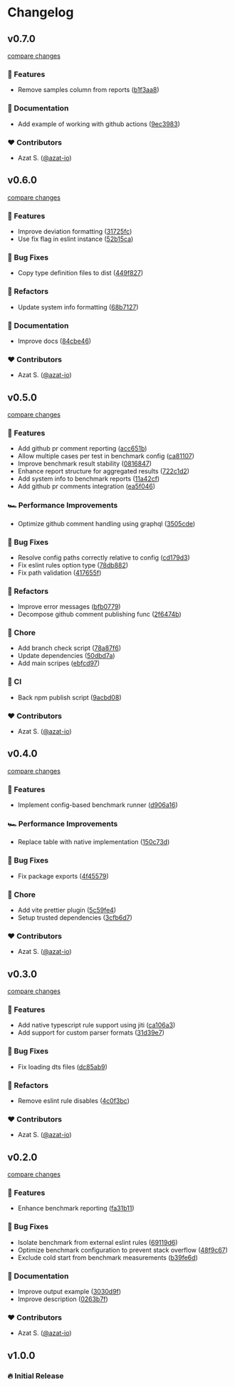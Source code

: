 # Changelog

## v0.7.0

[compare changes](https://github.com/azat-io/eslint-rule-benchmark/compare/v0.6.0...v0.7.0)

### 🚀 Features

- Remove samples column from reports ([b1f3aa8](https://github.com/azat-io/eslint-rule-benchmark/commit/b1f3aa8))

### 📖 Documentation

- Add example of working with github actions ([9ec3983](https://github.com/azat-io/eslint-rule-benchmark/commit/9ec3983))

### ❤️ Contributors

- Azat S. ([@azat-io](https://github.com/azat-io))

## v0.6.0

[compare changes](https://github.com/azat-io/eslint-rule-benchmark/compare/v0.5.0...v0.6.0)

### 🚀 Features

- Improve deviation formatting ([31725fc](https://github.com/azat-io/eslint-rule-benchmark/commit/31725fc))
- Use fix flag in eslint instance ([52b15ca](https://github.com/azat-io/eslint-rule-benchmark/commit/52b15ca))

### 🐞 Bug Fixes

- Copy type definition files to dist ([449f827](https://github.com/azat-io/eslint-rule-benchmark/commit/449f827))

### 💅 Refactors

- Update system info formatting ([68b7127](https://github.com/azat-io/eslint-rule-benchmark/commit/68b7127))

### 📖 Documentation

- Improve docs ([84cbe46](https://github.com/azat-io/eslint-rule-benchmark/commit/84cbe46))

### ❤️ Contributors

- Azat S. ([@azat-io](https://github.com/azat-io))

## v0.5.0

[compare changes](https://github.com/azat-io/eslint-rule-benchmark/compare/v0.4.0...v0.5.0)

### 🚀 Features

- Add github pr comment reporting ([acc651b](https://github.com/azat-io/eslint-rule-benchmark/commit/acc651b))
- Allow multiple cases per test in benchmark config ([ca81107](https://github.com/azat-io/eslint-rule-benchmark/commit/ca81107))
- Improve benchmark result stability ([0816847](https://github.com/azat-io/eslint-rule-benchmark/commit/0816847))
- Enhance report structure for aggregated results ([722c1d2](https://github.com/azat-io/eslint-rule-benchmark/commit/722c1d2))
- Add system info to benchmark reports ([11a42cf](https://github.com/azat-io/eslint-rule-benchmark/commit/11a42cf))
- Add github pr comments integration ([ea5f046](https://github.com/azat-io/eslint-rule-benchmark/commit/ea5f046))

### 🏎 Performance Improvements

- Optimize github comment handling using graphql ([3505cde](https://github.com/azat-io/eslint-rule-benchmark/commit/3505cde))

### 🐞 Bug Fixes

- Resolve config paths correctly relative to config ([cd179d3](https://github.com/azat-io/eslint-rule-benchmark/commit/cd179d3))
- Fix eslint rules option type ([78db882](https://github.com/azat-io/eslint-rule-benchmark/commit/78db882))
- Fix path validation ([417655f](https://github.com/azat-io/eslint-rule-benchmark/commit/417655f))

### 💅 Refactors

- Improve error messages ([bfb0779](https://github.com/azat-io/eslint-rule-benchmark/commit/bfb0779))
- Decompose github comment publishing func ([2f6474b](https://github.com/azat-io/eslint-rule-benchmark/commit/2f6474b))

### 🏡 Chore

- Add branch check script ([78a87f6](https://github.com/azat-io/eslint-rule-benchmark/commit/78a87f6))
- Update dependencies ([50dbd7a](https://github.com/azat-io/eslint-rule-benchmark/commit/50dbd7a))
- Add main scripes ([ebfcd97](https://github.com/azat-io/eslint-rule-benchmark/commit/ebfcd97))

### 🤖 CI

- Back npm publish script ([9acbd08](https://github.com/azat-io/eslint-rule-benchmark/commit/9acbd08))

### ❤️ Contributors

- Azat S. ([@azat-io](https://github.com/azat-io))

## v0.4.0

[compare changes](https://github.com/azat-io/eslint-rule-benchmark/compare/v0.3.0...v0.4.0)

### 🚀 Features

- Implement config-based benchmark runner ([d906a16](https://github.com/azat-io/eslint-rule-benchmark/commit/d906a16))

### 🏎 Performance Improvements

- Replace table with native implementation ([150c73d](https://github.com/azat-io/eslint-rule-benchmark/commit/150c73d))

### 🐞 Bug Fixes

- Fix package exports ([4f45579](https://github.com/azat-io/eslint-rule-benchmark/commit/4f45579))

### 🏡 Chore

- Add vite prettier plugin ([5c59fe4](https://github.com/azat-io/eslint-rule-benchmark/commit/5c59fe4))
- Setup trusted dependencies ([3cfb6d7](https://github.com/azat-io/eslint-rule-benchmark/commit/3cfb6d7))

### ❤️ Contributors

- Azat S. ([@azat-io](https://github.com/azat-io))

## v0.3.0

[compare changes](https://github.com/azat-io/eslint-rule-benchmark/compare/v0.2.0...v0.3.0)

### 🚀 Features

- Add native typescript rule support using jiti ([ca106a3](https://github.com/azat-io/eslint-rule-benchmark/commit/ca106a3))
- Add support for custom parser formats ([31d39e7](https://github.com/azat-io/eslint-rule-benchmark/commit/31d39e7))

### 🐞 Bug Fixes

- Fix loading dts files ([dc85ab9](https://github.com/azat-io/eslint-rule-benchmark/commit/dc85ab9))

### 💅 Refactors

- Remove eslint rule disables ([4c0f3bc](https://github.com/azat-io/eslint-rule-benchmark/commit/4c0f3bc))

### ❤️ Contributors

- Azat S. ([@azat-io](https://github.com/azat-io))

## v0.2.0

[compare changes](https://github.com/azat-io/eslint-rule-benchmark/compare/v0.1.0...v0.2.0)

### 🚀 Features

- Enhance benchmark reporting ([fa31b11](https://github.com/azat-io/eslint-rule-benchmark/commit/fa31b11))

### 🐞 Bug Fixes

- Isolate benchmark from external eslint rules ([69119d6](https://github.com/azat-io/eslint-rule-benchmark/commit/69119d6))
- Optimize benchmark configuration to prevent stack overflow ([48f9c67](https://github.com/azat-io/eslint-rule-benchmark/commit/48f9c67))
- Exclude cold start from benchmark measurements ([b39fe6d](https://github.com/azat-io/eslint-rule-benchmark/commit/b39fe6d))

### 📖 Documentation

- Improve output example ([3030d9f](https://github.com/azat-io/eslint-rule-benchmark/commit/3030d9f))
- Improve description ([0263b7f](https://github.com/azat-io/eslint-rule-benchmark/commit/0263b7f))

### ❤️ Contributors

- Azat S. ([@azat-io](https://github.com/azat-io))

## v1.0.0

### 🔥️️ Initial Release
